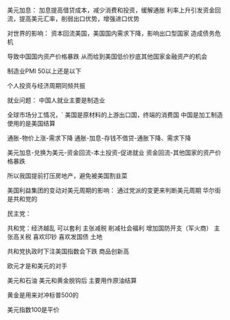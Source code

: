 美元加息：
加息提高借贷成本，减少消费和投资，缓解通胀
利率上升引发资金回流，提高美元汇率，削弱出口优势，增强进口优势

对世界的影响：
资本回流美国，美国国内需求下降，影响出口型国家
造成债务危机


导致中国国内资产价格暴跌
从而给到美国低价抄底其他国家金融资产的机会

制造业PMI 50以上还是以下



个人投资与经济周期同频共振

就业问题：
中国人就业主要是制造业

全球市场分工情况，`
美国是原材料的上游出口国，终端的消费国
中国是加工制造
使用的是美国结算

通胀-物价上涨-需求下降
通胀-加息-存钱不借贷-通胀下降、需求下降

美元加息-兑换为美元-资金回流-本土投资-促进就业
				资金回流-其他国家的资产价格暴跌


所以我国提前打压房地产，避免被美国割韭菜



美国利益集团的变动对美元周期的影响：
通过党派的变更来判断美元周期
华尔街是共和党的

民主党：

共和党：经济越乱 可以套利 主张减税 削减社会福利 增加国防开支（军火商）
主张高关税
喜欢印钞
喜欢发国债 土地

共和党执政时下注美国指数会下跌 商品创新高

欧元才是和美元的对手

美元和石油
美元和黄金脱钩后 主要用作原油结算


黄金是用来对冲标普500的

美元指数100是平价